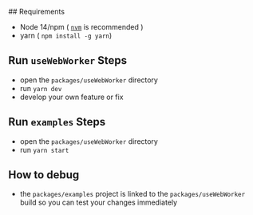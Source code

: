 ## Requirements

- Node 14/npm ( [`nvm`](https://github.com/nvm-sh/nvm) is recommended )
- yarn ( `npm install -g yarn`)

## Run `useWebWorker` Steps

- open the `packages/useWebWorker` directory
- run `yarn dev`
- develop your own feature or fix

## Run `examples` Steps

- open the `packages/useWebWorker` directory
- run `yarn start`

## How to debug

- the `packages/examples` project is linked to the `packages/useWebWorker` build so you can test your changes immediately
